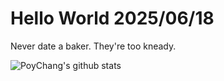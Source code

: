 # Hello World 2025/06/18

Never date a baker. They're too kneady.

![PoyChang's github stats](https://github-readme-stats.vercel.app/api?username=poychang&show_icons=true&theme=dracula)
